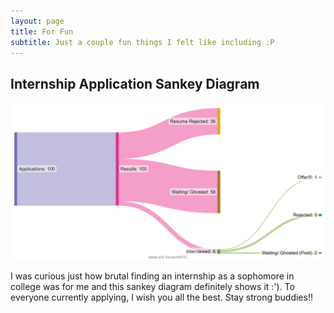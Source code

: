 ```yaml
---
layout: page
title: For Fun
subtitle: Just a couple fun things I felt like including :P
---
```

## Internship Application Sankey Diagram
![](/images/intern_sankey.png)  

I was curious just how brutal finding an internship as a sophomore in college was for me and this sankey diagram definitely shows it :'). To everyone currently applying, I wish you all the best. Stay strong buddies!!    
